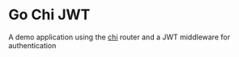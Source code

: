 # Go Chi JWT

A demo application using the [chi](https://github.com/go-chi/chi) router and a JWT middleware for authentication